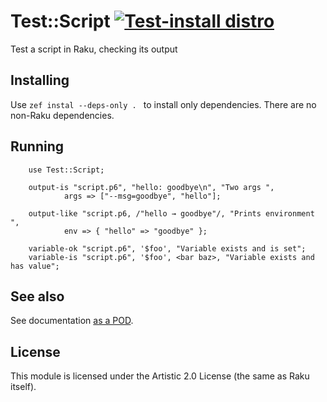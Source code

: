# Test::Script [![Test-install distro](https://github.com/JJ/raku-test-script/actions/workflows/test.yaml/badge.svg)](https://github.com/JJ/raku-test-script/actions/workflows/test.yaml)

Test a script in Raku, checking its output

## Installing

Use `zef instal --deps-only . ` to install only dependencies. There are no
 non-Raku dependencies.

## Running

```perl6
    use Test::Script;

    output-is "script.p6", "hello: goodbye\n", "Two args ",
            args => ["--msg=goodbye", "hello"];

    output-like "script.p6, /"hello → goodbye"/, "Prints environment ",
            env => { "hello" => "goodbye" };
            
    variable-ok "script.p6", '$foo', "Variable exists and is set";
    variable-is "script.p6", '$foo', <bar baz>, "Variable exists and has value";

```

## See also

See documentation [as a POD](lib/Test/Script.pm6).

## License

This module is licensed under the Artistic 2.0 License (the same as Raku
 itself).
